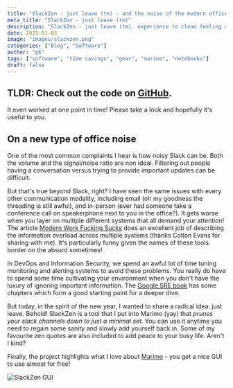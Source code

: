 ```yaml
---
title: "SlackZen - just leave (tm) - and the noise of the modern office"
meta_title: "SlackZen - just leave (tm)"
description: "SlackZen - just leave (tm). experience to clean feeling of just leaving a bunch of slack channels"
date: 2025-01-03
image: "images/slackzen.png"
categories: ["Blog", "Software"]
author: "pk"
tags: ["software", "time savings", "gear", "marimo", "notebooks"]
draft: false
---
```


## TLDR: Check out the code on [GitHub](https://github.com/paulkarayan/marimo-tricks/blob/main/slackzen.py).
It even worked at one point in time! Please take a look and hopefully it's useful to you.

## On a new type of office noise
One of the most common complaints I hear is how noisy Slack can be. Both the volume and the signal/noise ratio are non ideal. Filtering out people having a conversation versus trying to provide important updates can be difficult.

But that's true beyond Slack, right? I have seen the same issues with every other communication modality, including email (oh my goodness the threading is still awful), and in-person (ever had someone take a conference call on speakerphone next to you in the office?). It gets worse when you layer on multiple different systems that all demand your attention! The article [Modern Work Fucking Sucks](https://medium.com/westenberg/modern-work-fucking-sucks-2560da424a82) does an excellent job of describing the information overload across multiple systems (thanks Colton Evans for sharing with me). It's particularly funny given the names of these tools border on the absurd sometimes!

In DevOps and Information Security, we spend an awful lot of time tuning monitoring and alerting systems to avoid these problems. You really do have to spend some time cultivating your environment when you don't have the luxury of ignoring important information. The [Google SRE book](https://sre.google/sre-book/table-of-contents/) has some chapters which form a good starting point for a deeper dive.

But today, in the spirit of the new year, I wanted to share a radical idea: just leave.
Behold! SlackZen is a tool that I put into Marimo (yay) that *prunes your slack channels down to just a minimal set*. You can use it anytime you need to regain some sanity and slowly add yourself back in. Some of my favourite zen quotes are also included to add peace to your busy life. Aren't I kind?

Finally, the project highlights what I love about [Marimo](https://www.marimo.io) - you get a nice GUI to use almost for free!

![SlackZen GUI](/images/slackzen-gui.png)

